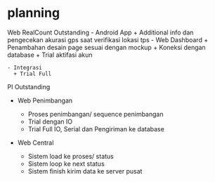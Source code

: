 # planning

Web RealCount
  Outstanding
    - Android App
      + Additional info dan pengecekan akurasi gps saat verifikasi lokasi tps
    - Web Dashboard
      + Penambahan desain page sesuai dengan mockup
      + Koneksi dengan database
      + Trial aktifasi akun
      
    - Integrasi
      + Trial Full

PI
  Outstanding
  - Web Penimbangan
      + Proses penimbangan/ sequence penimbangan
      + Trial dengan IO
      + Trial Full IO, Serial dan Pengiriman ke database
      
  - Web Central
      + Sistem load ke proses/ status
      + Sistem loop ke next status
      + Sistem finish kirim data ke server pusat
